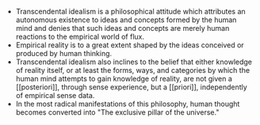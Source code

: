 - Transcendental idealism is a philosophical attitude which attributes an autonomous existence to ideas and concepts formed by the human mind and denies that such ideas and concepts are merely human reactions to the empirical world of flux.
- Empirical reality is to a great extent shaped by the ideas conceived or produced by human thinking.
- Transcendental idealism also inclines to the belief that either knowledge of reality itself, or at least the forms, ways, and categories by which the human mind attempts to gain knowledge of reality, are not given a [[posteriori]], through sense experience, but a [[priori]], independently of empirical sense data.
- In the most radical manifestations of this philosophy, human thought becomes converted into "The exclusive pillar of the universe."